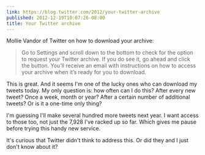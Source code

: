 ```yaml
---
link: https://blog.twitter.com/2012/your-twitter-archive
published: 2012-12-19T10:07:26-08:00
title: Your Twitter archive
---
```

Mollie Vandor of Twitter on how to download your archive:

> Go to Settings and scroll down to the bottom to check for the option to request your Twitter archive. If you do see it, go ahead and click the button. You’ll receive an email with instructions on how to access your archive when it’s ready for you to download.

This is great. And it seems I'm one of the lucky ones who can download my tweets today. My only question is: how often can I do this? After every new tweet? Once a week, month or year? After a certain number of additional tweets? Or is it a one-time only thing?

I'm guessing I'll make several hundred more tweets next year. I want access to those too, not just the 7,928 I've racked up so far. Which gives me pause before trying this handy new service.

It's curious that Twitter didn't think to address this. Or did they and I just don't know about it?
